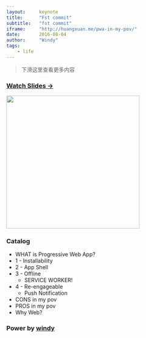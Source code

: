 ```yaml
---
layout:     keynote
title:      "Fst commit"
subtitle:   "fst commit"
iframe:     "http://huangxuan.me/pwa-in-my-pov/"
date:       2016-08-04
author:     "Windy"
tags:
    - life
---
```



> 下滑这里查看更多内容


### [Watch Slides → ](http://yanshuo.io/assets/player/?deck=5753088f79bc440063aa84f0#/)

<img src="http://huangxuan.me/pwa-in-my-pov/attach/qrcode.png" width="350" />

### Catalog

- WHAT is Progressive Web App?
- 1 - Installability
- 2 - App Shell
- 3 - Offline
    - SERVICE WORKER! 
- 4 - Re-engageable
    - Push Notification
- CONS in my pov
- PROS in my pov
- Why Web? 


### Power by [windy](http://windypaper.github.io)
